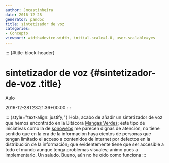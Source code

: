 ```yaml
---
author: Jmcastinheira
date: 2016-12-28
generator: pandoc
title: sintetizador de voz
categories:
- Concepto
viewport: width=device-width, initial-scale=1.0, user-scalable=yes
---
```


::: {#title-block-header}
# sintetizador de voz {#sintetizador-de-voz .title}

Aulo

2016-12-28T23:21:36+00:00
:::

::: {style="text-align: justify;"}
Hola, acabo de añadir un sintetizador de voz que hemos encontrado en la
Bitácora [Mangas Verdes](http://mangasverdes.es/); este tipo de
iniciativas como la de [sonowebs](http://www.sonowebs.com/index.php) me
parecen dignas de atención, no tiene sentido que en la era de la
información haya cientos de personas que tengan limitado el acceso a
contenidos de internet por defectos en la distribución de la
información; que evidentemente tiene que ser accesible a todo el mundo
aunque tenga problemas visuales; animo pues a implementarlo. Un saludo.
Bueno, aún no he oído como funciona
:::
